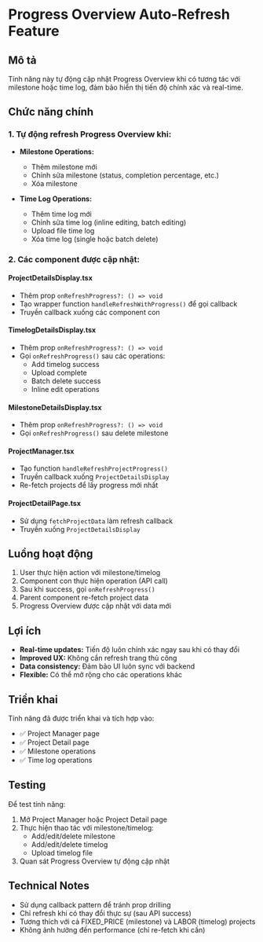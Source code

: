 # Progress Overview Auto-Refresh Feature

## Mô tả
Tính năng này tự động cập nhật Progress Overview khi có tương tác với milestone hoặc time log, đảm bảo hiển thị tiến độ chính xác và real-time.

## Chức năng chính

### 1. Tự động refresh Progress Overview khi:
- **Milestone Operations:**
  - Thêm milestone mới
  - Chỉnh sửa milestone (status, completion percentage, etc.)
  - Xóa milestone
  
- **Time Log Operations:**
  - Thêm time log mới
  - Chỉnh sửa time log (inline editing, batch editing)
  - Upload file time log
  - Xóa time log (single hoặc batch delete)

### 2. Các component được cập nhật:

#### ProjectDetailsDisplay.tsx
- Thêm prop `onRefreshProgress?: () => void` 
- Tạo wrapper function `handleRefreshWithProgress()` để gọi callback
- Truyền callback xuống các component con

#### TimelogDetailsDisplay.tsx
- Thêm prop `onRefreshProgress?: () => void`
- Gọi `onRefreshProgress()` sau các operations:
  - Add timelog success
  - Upload complete
  - Batch delete success
  - Inline edit operations

#### MilestoneDetailsDisplay.tsx
- Thêm prop `onRefreshProgress?: () => void`
- Gọi `onRefreshProgress()` sau delete milestone

#### ProjectManager.tsx
- Tạo function `handleRefreshProjectProgress()` 
- Truyền callback xuống `ProjectDetailsDisplay`
- Re-fetch projects để lấy progress mới nhất

#### ProjectDetailPage.tsx
- Sử dụng `fetchProjectData` làm refresh callback
- Truyền xuống `ProjectDetailsDisplay`

## Luồng hoạt động

1. User thực hiện action với milestone/timelog
2. Component con thực hiện operation (API call)
3. Sau khi success, gọi `onRefreshProgress()`
4. Parent component re-fetch project data
5. Progress Overview được cập nhật với data mới

## Lợi ích

- **Real-time updates:** Tiến độ luôn chính xác ngay sau khi có thay đổi
- **Improved UX:** Không cần refresh trang thủ công
- **Data consistency:** Đảm bảo UI luôn sync với backend
- **Flexible:** Có thể mở rộng cho các operations khác

## Triển khai

Tính năng đã được triển khai và tích hợp vào:
- ✅ Project Manager page
- ✅ Project Detail page  
- ✅ Milestone operations
- ✅ Time log operations

## Testing

Để test tính năng:
1. Mở Project Manager hoặc Project Detail page
2. Thực hiện thao tác với milestone/timelog:
   - Add/edit/delete milestone
   - Add/edit/delete timelog
   - Upload timelog file
3. Quan sát Progress Overview tự động cập nhật

## Technical Notes

- Sử dụng callback pattern để tránh prop drilling
- Chỉ refresh khi có thay đổi thực sự (sau API success)
- Tương thích với cả FIXED_PRICE (milestone) và LABOR (timelog) projects
- Không ảnh hưởng đến performance (chỉ re-fetch khi cần)
